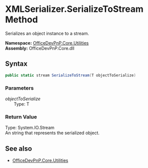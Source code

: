 # XMLSerializer.SerializeToStream Method  
Serializes an object instance to a stream.  

**Namespace:** [OfficeDevPnP.Core.Utilities](OfficeDevPnP.Core.Utilities.md)  
**Assembly:** OfficeDevPnP.Core.dll  
## Syntax
```C#
public static stream SerializeToStream(T objectToSerialize)
```
### Parameters
*objectToSerialize*  
&emsp;&emsp;Type: T  
### Return Value
Type: System.IO.Stream  
An string that represents the serialized object.

## See also
- [OfficeDevPnP.Core.Utilities](OfficeDevPnP.Core.Utilities.md)
